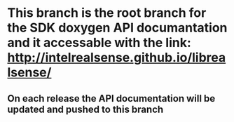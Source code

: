 # This branch is the root branch for the SDK doxygen API documantation and it accessable with the link: http://intelrealsense.github.io/librealsense/

## On each release the API documentation will be updated and pushed to this branch
